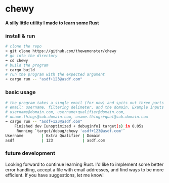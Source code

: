# chewy

**A silly little utility I made to learn some Rust**

### install & run

```sh
# clone the repo
➜ git clone https://github.com/thewemonster/chewy
# go into the directory
➜ cd chewy
# build the program
➜ cargo build
# run the program with the expected argument
➜ cargo run -- "asdf+123@asdf.com"
```
### basic usage

```sh
# the program takes a single email (for now) and spits out three parts of the
# email: username, filtering delimeter, and the domain. Example inputs include:
# username@domain.com, username+qualifier@domain.com,
# uname.things@sub.domain.com, uname.things+qual@sub.domain.com
➜ cargo run -- "asdf+123@asdf.com"
    Finished dev [unoptimized + debuginfo] target(s) in 0.05s
     Running `target/debug/chewy 'asdf+123@asdf.com'`
Username        | Extra Qualifier | Domain
asdf            | 123             | asdf.com
```

### future development

Looking forward to continue learning Rust. I'd like to implement some better
error handling, accept a file with email addresses, and find ways to be more efficient. If you have suggestions, let me know!
